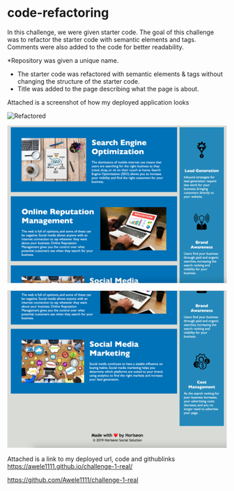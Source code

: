 # code-refactoring
In  this challenge, we were given starter code. The goal of this challenge was to refactor the starter code with semantic elements and tags. Comments were also added to the code for better readability.

*Repository was given a unique name.
* The starter code was refactored with semantic elements & tags without changing the structure of the starter code.
* Title was added to the page describing what the page is about.

Attached is a screenshot of how my deployed application looks

![Refactored](Screenshot/Portfolio4.png)

![Refactored](Screenshot/portfolio4b.png)

![Refactored](Screenshot/Portfolio4c.png)




Attached is a link to my deployed url, code and githublinks  https://awele1111.github.io/challenge-1-real/

https://github.com/Awele1111/challenge-1-real